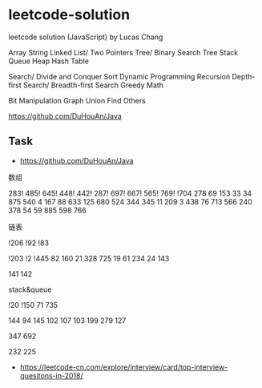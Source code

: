 # leetcode-solution

leetcode solution (JavaScript) by Lucas Chang



Array
String
Linked List/ Two Pointers
Tree/ Binary Search Tree
Stack
Queue
Heap
Hash Table

Search/ Divide and Conquer
Sort
Dynamic Programming
Recursion
Depth-first Search/ Breadth-first Search
Greedy
Math

Bit Manipulation
Graph
Union Find
Others

https://github.com/DuHouAn/Java

## Task

- <https://github.com/DuHouAn/Java>

数组

283! 485! 645! 448! 442! 287! 697! 667! 565! 769!
!704 278 69 153 33 34 875 540 4
167 88 633 125 680 524 344 345 11
209 3 438 76 713
566 240 378 54 59 885 598 766



链表

!206 !92 !83

!203 !2 !445 82 160 21 328 725 19 61  234 24 143

141 142



stack&queue

!20 !150 71 735

144 94 145 102 107  103 199 279 127

347 692

232 225





- <https://leetcode-cn.com/explore/interview/card/top-interview-quesitons-in-2018/>

